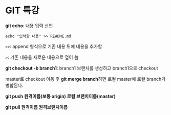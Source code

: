 # GIT 특강

**git echo**: 내용 입력 선언

`echo "입력할 내용" >> README.md`

`>>`: append 형식으로 기존 내용 뒤에 내용을 추가함

`>`: 기존 내용을 새로운 내용으로 덮어 씀

**git checkout -b branch1**: branch1 브랜치를 생성하고 branch1으로 checkout

master로 checkout 이동 후 **git merge branch**하면 로컬 master에 로컬 branch가 병합된다.

**git push 원격이름(보통 origin) 로컬 브랜치이름(master)**

**git pull 원격이름 원격브랜치이름**

